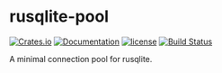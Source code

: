 # rusqlite-pool

[![Crates.io][crates-badge]][crates-url]
[![Documentation][docs-badge]][docs-url]
[![license][apache-badge]][apache-url]
[![Build Status][actions-badge]][actions-url]

[crates-badge]: https://img.shields.io/crates/v/rusqlite-pool.svg
[crates-url]: https://crates.io/crates/rusqlite-pool
[docs-badge]: https://docs.rs/rusqlite-pool/badge.svg
[docs-url]: https://docs.rs/rusqlite-pool
[apache-badge]: https://img.shields.io/badge/license-APACHE-blue.svg
[apache-url]: LICENSE
[actions-badge]: https://github.com/essential-contributions/essential-node/workflows/ci/badge.svg
[actions-url]: https://github.com/essential-contributions/essential-node/actions

A minimal connection pool for rusqlite.
